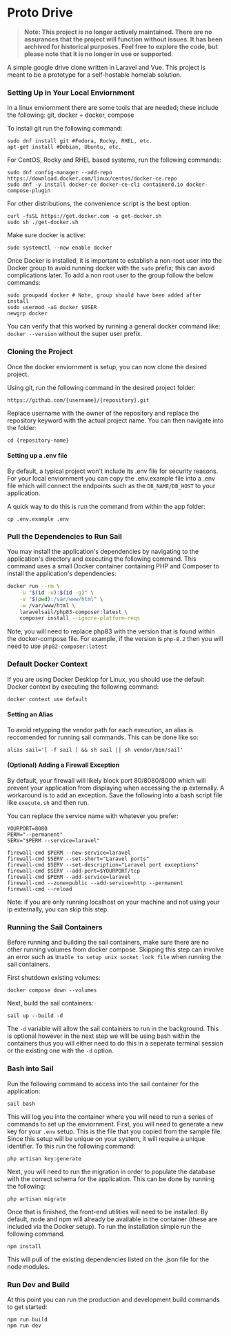 # Proto Drive

> **Note: This project is no longer actively maintained. There are no assurances that the project will function without issues. It has been archived for historical purposes. Feel free to explore the code, but please note that it is no longer in use or supported.**

A simple google drive clone written in Laravel and Vue. This project is meant to be a prototype for a self-hostable homelab solution. 


### Setting Up in Your Local Enviornment
In a linux enviornment there are some tools that are needed; these include the following: git, docker + docker, compose

To install git run the following command:
`````
sudo dnf install git #Fedora, Rocky, RHEL, etc.
apt-get install #Debian, Ubuntu, etc.
`````

For CentOS, Rocky and RHEL based systems, run the following commands:
`````
sudo dnf config-manager --add-repo https://download.docker.com/linux/centos/docker-ce.repo
sudo dnf -y install docker-ce docker-ce-cli containerd.io docker-compose-plugin
`````

For other distributions, the convenience script is the best option:
`````
curl -fsSL https://get.docker.com -o get-docker.sh
sudo sh ./get-docker.sh
`````

Make sure docker is active:
`````
sudo systemctl --now enable docker
`````

Once Docker is installed, it is important to establish a non-root user into the Docker group to avoid running docker with the `sudo` prefix; this can avoid complications later. To add a non root user to the group follow the below commands:
`````
sudo groupadd docker # Note, group should have been added after install
sudo usermod -aG docker $USER
newgrp docker
`````
You can verify that this worked by running a general docker command like: `docker --version` without the super user prefix.


### Cloning the Project
Once the docker enviornment is setup, you can now clone the desired project. 

Using git, run the following command in the desired project folder:
`````
https://github.com/{username}/{repository}.git
`````

Replace username with the owner of the repository and replace the repository keyword with the actual project name. You can then navigate into the folder:
`````
cd {repository-name}
`````

#### Setting up a .env file
By default, a typical project won't include its .env file for security reasons. For your local enviornment you can copy the .env.example file into a .env file which will connect the endpoints such as the `DB_NAME/DB_HOST` to your application.

A quick way to do this is run the command from within the app folder:
`````
cp .env.example .env
`````

### Pull the Dependencies to Run Sail
You may install the application's dependencies by navigating to the application's directory and executing the following command. This command uses a small Docker container containing PHP and Composer to install the application's dependencies:
`````bash
docker run --rm \
    -u "$(id -u):$(id -g)" \
    -v "$(pwd):/var/www/html" \
    -w /var/www/html \
    laravelsail/php83-composer:latest \
    composer install --ignore-platform-reqs
`````
Note, you will need to replace php83 with the version that is found within the docker-compose file. For example, if the version is `php-8.2` then you will need to use `php82-composer:latest`


### Default Docker Context
If you are using Docker Desktop for Linux, you should use the default Docker context by executing the following command:
`````
docker context use default
`````

#### Setting an Alias
To avoid retypping the vendor path for each execution, an alias is reccomended for running sail commands. This can be done like so:
`````
alias sail='[ -f sail ] && sh sail || sh vendor/bin/sail'
`````

#### (Optional) Adding a Firewall Exception
By default, your firewall will likely block port 80/8080/8000 which will prevent your application from displaying when accessing the ip externally. A workaround is to add an exception. Save the following into a bash script file like `execute.sh` and then run.

You can replace the service name with whatever you prefer:
`````
YOURPORT=8080
PERM="--permanent"
SERV="$PERM --service=laravel"

firewall-cmd $PERM --new-service=laravel
firewall-cmd $SERV --set-short="Laravel ports"
firewall-cmd $SERV --set-description="Laravel port exceptions"
firewall-cmd $SERV --add-port=$YOURPORT/tcp
firewall-cmd $PERM --add-service=laravel
firewall-cmd --zone=public --add-service=http --permanent
firewall-cmd --reload
`````
Note: if you are only running localhost on your machine and not using your ip externally, you can skip this step.


### Running the Sail Containers
Before running and building the sail containers, make sure there are no other running volumes from docker compose. Skipping this step can involve an error such as `Unable to setup unix socket lock file` when running the sail containers.

First shutdown existing volumes:
`````
docker compose down --volumes
`````
Next, build the sail containers:
`````
sail up --build -d
`````
The `-d` variable will allow the sail containers to run in the background. This is optional however in the next step we will be using bash within the containers thus you will either need to do this in a seperate terminal session or the existing one with the `-d` option.


### Bash into Sail
Run the following command to access into the sail container for the application:
`````
sail bash
`````
This will log you into the container where you will need to run a series of commands to set up the enviornment. First, you will need to generate a new key for your `.env` setup. This is the file that you copied from the sample file. Since this setup will be unique on your system, it will require a unique identifier. To this run the following command:
`````
php artisan key:generate
`````
Next, you will need to run the migration in order to populate the database with the correct schema for the application. This can be done by running the following:
`````
php artisan migrate
`````
Once that is finished, the front-end utilities will need to be installed. By default, node and npm will already be available in the container (these are included via the Docker setup). To run the installation simple run the following command.
`````
npm install
`````
This will pull of the existing dependencies listed on the .json file for the node modules. 


### Run Dev and Build
At this point you can run the production and development build commands to get started:
`````
npm run build
npm run dev
`````
